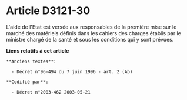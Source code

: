 # Article D3121-30

L'aide de l'Etat est versée aux responsables de la première mise sur le marché des matériels définis dans les cahiers des
charges établis par le ministre chargé de la santé et sous les conditions qui y sont prévues.

**Liens relatifs à cet article**

	**Anciens textes**:

	  - Décret n°96-494 du 7 juin 1996 - art. 2 (Ab)

	**Codifié par**:

	  - Décret n°2003-462 2003-05-21
